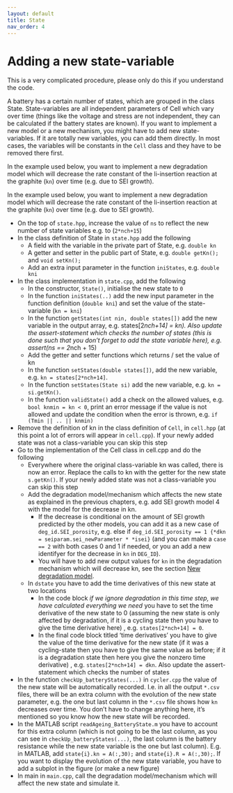 ```yaml
---
layout: default
title: State
nav_order: 4
---
```



# Adding a new state-variable

This is a very complicated procedure, please only do this if you understand the code.

A battery has a certain number of states, which are grouped in the class State. State-variables are all independent parameters of Cell which vary over time (things like the voltage and stress are not independent, they can be calculated if the battery states are known). If you want to implement a new model or a new mechanism, you might have to add new state-variables. If it are totally new variables, you can add them directly. In most cases, the variables will be constants in the `Cell` class and they have to be removed there first.

In the example used below, you want to implement a new degradation model which will decrease the rate constant of the li-insertion reaction at the graphite (`kn`) over time (e.g. due to SEI growth).

In the example used below, you want to implement a new degradation model which will decrease the rate constant of the li-insertion reaction at the graphite (`kn`) over time (e.g. due to SEI growth).
- On the top of `state.hpp`, increase the value of `ns` to reflect the new number of state variables e.g. to (`2*nch+15`)
- In the class definition of State in `state.hpp` add the following
    - A field with the variable in the private part of State, e.g. `double kn`
    - A getter and setter in the public part of State, e.g. `double getKn();` and `void setKn();`
    - Add an extra input parameter in the function `iniStates`, e.g. `double kni`
- In the class implementation in `state.cpp`, add the following
    - In the constructor, `State()`, initialise the new state to `0`
    - In the function `iniStates(..)` add the new input parameter in the function definition (`double kni`) and set the value of the state-variable (`kn = kni`)
    - In the function `getStates(int nin, double states[])` add the new variable in the output array, e.g. states[2*nch+14] = kn). Also update the assert-statement which checks the number of states (this is done such that you don’t forget to add the state variable here), e.g. assert(ns == 2*nch + 15)
    - Add the getter and setter functions which returns / set the value of kn
    - In the function `setStates(double states[])`, add the new variable, e.g. `kn = states[2*nch+14]`.
    - In the function `setStates(State si)` add the new variable, e.g. `kn = si.getKn()`.
    - In the function `validState()` add a check on the allowed values, e.g. `bool knmin = kn < 0`, print an error message if the value is not allowed and update the condition when the error is thrown, e.g. `if (Tmin || .. || knmin)`
- Remove the definition of kn in the class definition of `Cell`, in `cell.hpp` (at this point a lot of errors will appear in `cell.cpp`). If your newly added state was not a class-variable you can skip this step
- Go to the implementation of the Cell class in cell.cpp and do the following
    - Everywhere where the original class-variable kn was called, there is now an error. Replace the calls to kn with the getter for the new state `s.getKn()`. If your newly added state was not a class-variable you can skip this step
    - Add the degradation model/mechanism which affects the new state as explained in the previous chapters, e.g. add SEI growth model 4 with the model for the decrease in kn.
        - If the decrease is conditional on the amount of SEI growth predicted by the other models, you can add it as a new case of `deg_id.SEI_porosity`, e.g. else if `deg_id.SEI_porosity == 1 {*dkn = seiparam.sei_newParameter * *isei}` (and you can make a `case == 2` with both cases 0 and 1 if needed, or you an add a new identifyer for the decrease in `kn` in `DEG_ID`).
        - You will have to add new output values for `kn` in the degradation mechanism which will decrease kn, see the section [New degradation model](../4_advanced/3_new_degradation.html).
    - In `dstate` you have to add the time derivatives of this new state at two locations
        - In the code block *if we ignore degradation in this time step, we have calculated everything we need* you have to set the time derivative of the new state to 0 (assuming the new state is only affected by degradation, if it is a cycling state then you have to give the time derivative here) , e.g. `states[2*nch+14] = 0`.
        - In the final code block titled ‘time derivatives’ you have to give the value of the time derivative for the new state (if it was a cycling-state then you have to give the same value as before; if it is a degradation state then here you give the nonzero time derivative) , e.g. `states[2*nch+14] = dkn`. Also update the assert-statement which checks the number of states
- In the function `checkUp_batteryStates(...)` in `cycler.cpp` the value of the new state will be automatically recorded. I.e. in all the output `*.csv` files, there will be an extra column with the evolution of the new state parameter, e.g. the one but last column in the `*.csv` file shows how `kn` decreases over time. You don’t have to change anything here, it’s mentioned so you know how the new state will be recorded.
- In the MATLAB script `readAgeing_BatteryState.m` you have to account for this extra column (which is not going to be the last column, as you can see in `checkUp_batteryStates(...)`, the last column is the battery resistance while the new state variable is the one but last column). E.g. in MATLAB, add `state{i}.kn = A(:,30);` and `state{i}.R = A(:,30);`. If you want to display the evolution of the new state variable, you have to add a subplot in the figure (or make a new figure)
- In main in `main.cpp`, call the degradation model/mechanism which will affect the new state and simulate it.